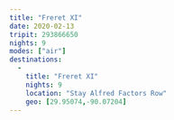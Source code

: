 ```yaml
---
title: "Freret XI"
date: 2020-02-13
tripit: 293866650
nights: 9
modes: ["air"]
destinations:
  -
    title: "Freret XI"
    nights: 9
    location: "Stay Alfred Factors Row"
    geo: [29.95074,-90.07204]
---
```



